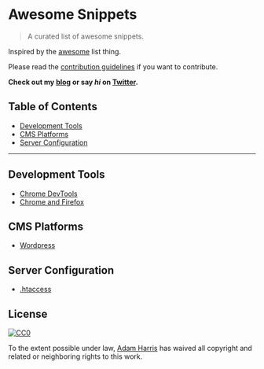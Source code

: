 # Awesome Snippets

> A curated list of awesome snippets.

Inspired by the [awesome](https://github.com/sindresorhus/awesome) list thing.

Please read the [contribution guidelines](contributing.md) if you want to contribute.

**Check out my [blog](https://www.adamwadeharris.com) or say *hi* on [Twitter](https://twitter.com/adamCoder).**

## Table of Contents

- [Development Tools](#development-tools)
- [CMS Platforms](#cms-platforms)
- [Server Configuration](#server-configuration)

---

## Development Tools

- [Chrome DevTools](https://github.com/bahmutov/code-snippets)
- [Chrome and Firefox](https://github.com/bgrins/devtools-snippets)

## CMS Platforms

- [Wordpress](https://github.com/theandersonn/wp-snippets)

## Server Configuration

- [.htaccess](https://github.com/phanan/htaccess)

## License

[![CC0](https://i.creativecommons.org/p/zero/1.0/88x31.png)](https://creativecommons.org/publicdomain/zero/1.0/)

To the extent possible under law, [Adam Harris](https://twitter.com/adamCoder) has waived all copyright and related or neighboring rights to this work.
